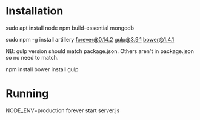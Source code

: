 # Installation
sudo apt install node npm build-essential mongodb

sudo npm -g install artillery forever@0.14.2 gulp@3.9.1 bower@1.4.1

NB: gulp version should match package.json. Others aren't in package.json so no need to match.

npm install
bower install
gulp

# Running
NODE_ENV=production forever start server.js

